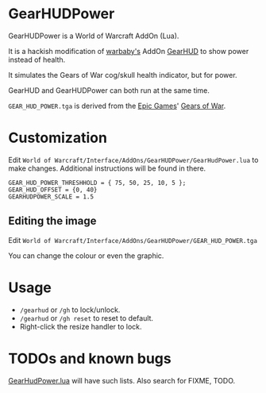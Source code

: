 # GearHUDPower

GearHUDPower is a World of Warcraft AddOn (Lua).

It is a hackish modification of [warbaby's](http://www.curseforge.com/profiles/warbaby/) AddOn [GearHUD](http://wow.curseforge.com/addons/gear_hud/) to show power instead of health.

It simulates the Gears of War cog/skull health indicator, but for power.

GearHUD and GearHUDPower can both run at the same time.

`GEAR_HUD_POWER.tga` is derived from the [Epic Games](http://en.wikipedia.org/wiki/Epic_Games)' [Gears of War](http://en.wikipedia.org/wiki/Gears_of_War).

# Customization

Edit `World of Warcraft/Interface/AddOns/GearHUDPower/GearHudPower.lua` to make changes.  Additional instructions will be found in there.

```
GEAR_HUD_POWER_THRESHHOLD = { 75, 50, 25, 10, 5 };
GEAR_HUD_OFFSET = {0, 40}
GEARHUDPOWER_SCALE = 1.5
```

## Editing the image

Edit `World of Warcraft/Interface/AddOns/GearHUDPower/GEAR_HUD_POWER.tga`

You can change the colour or even the graphic.

# Usage

- `/gearhud` or `/gh` to lock/unlock.
- `/gearhud` or `/gh reset` to reset to default.
- Right-click the resize handler to lock.

# TODOs and known bugs

[GearHudPower.lua](https://github.com/spiralofhope/GearHUDPower/blob/master/GearHudPower.lua) will have such lists.  Also search for FIXME, TODO.
